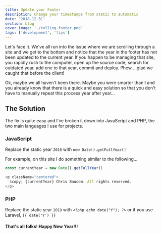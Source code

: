 ```yaml
---
title: Update your Footer
description: Change your timestamps from static to automatic
date: '2018-12-31'
section: blog
cover_image: './rolling-footer.png'
tags: ['development', 'tips']
---
```


Let's face it. We've all run into the issue where we are scrolling through a site and we get to the bottom and notice that the year in the footer has not been updated to the current year. If you happen to be managing that site, you rapidly rush to the computer, open up the source code, search for outdated year, add one to that year, commit and deploy. Phew ...glad we caught that before the client!

Ok, maybe we all haven't been there. Maybe you were smarter than I and you already know that there is a quick and easy solution so that you don't have to manually repeat this process year after year...

## The Solution

The fix is quite easy and I've broken it down into JavaScript and PHP, the two main languages I use for projects.

### JavaScript

Replace the static year `2018` with `new Date().getFullYear()`

For example, on this site I do something similar to the following...

```javascript
const currentYear = new Date().getFullYear()

<p className="centered">
  &copy; {currentYear} Chris Baucom. All rights reserved.
</p>
```

### PHP

Replace the static year `2018` with `<?php echo date("Y"); ?>` or if you use Laravel, `{{ date('Y') }}`

#### That's all folks! Happy New Year!!!
